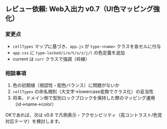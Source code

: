 ## レビュー依頼: Web入出力 v0.7（UI色マッピング強化）

### 変更点
- `cellTypes` マップに基づき、`app.js` が `type-<name>` クラスを各セルに付与
- `app.css` に `type-locked/i/o/t/s/z/j/l` の色定義を追加
- current は `curr` クラスで強調（枠線）

### 相談事項
1. 色の初期値（視認性・配色バランス）に問題がないか
2. `cellTypes` の命名規則（大文字→lowercase変換でクラス化）の妥当性
3. 将来、ドメイン側で型別ロックブロックを保持した際のマッピング運用（id→name→color）

OKであれば、次は v0.8 で凡例表示・アクセシビリティ（高コントラスト/色覚対応テーマ）を検討します。
